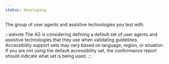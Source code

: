 ```yaml
---
status: developing
---
```


The group of user agents and assistive technologies you test with.

:::ednote
The AG is considering defining a default set of user agents and assistive technologies that they use when validating guidelines.
Accessibility support sets may vary based on language, region, or situation.
If you are not using the default accessibility set, the conformance report should indicate what set is being used.
:::
